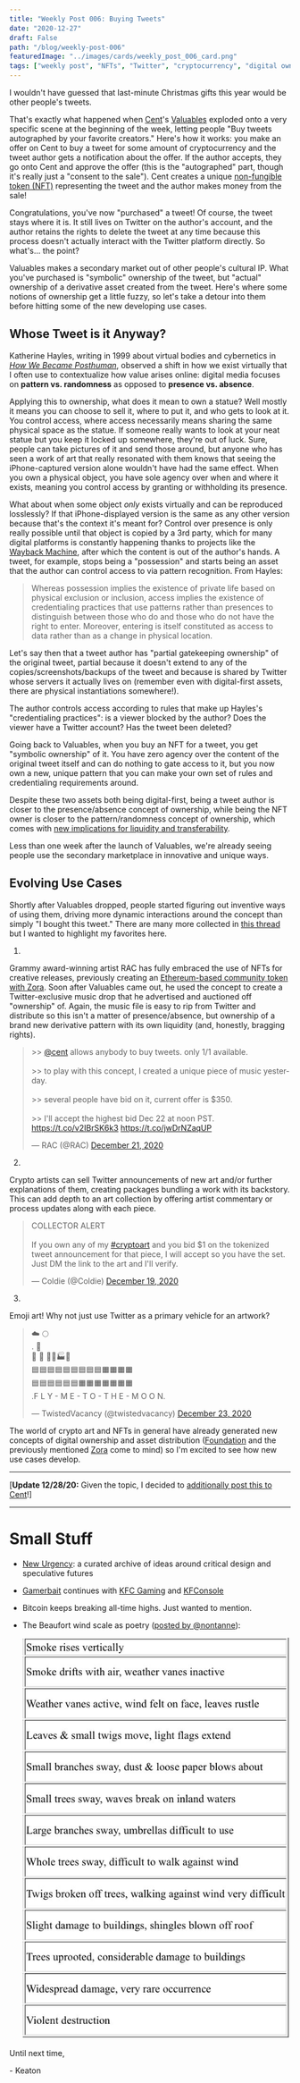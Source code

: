 ```yaml
---
title: "Weekly Post 006: Buying Tweets"
date: "2020-12-27"
draft: False
path: "/blog/weekly-post-006"
featuredImage: "../images/cards/weekly_post_006_card.png"
tags: ["weekly post", "NFTs", "Twitter", "cryptocurrency", "digital ownership", "blockchain", "digital art"]
---
```


I wouldn't have guessed that last-minute Christmas gifts this year would be other people's tweets. 

That's exactly what happened when [Cent](https://beta.cent.co/~discover/)'s [Valuables](https://v.cent.co/) exploded onto a very specific scene at the beginning of the week, letting people "Buy tweets autographed by your favorite creators."  Here's how it works: you make an offer on Cent to buy a tweet for some amount of cryptocurrency and the tweet author gets a notification about the offer. If the author accepts, they go onto Cent and approve the offer (this is the "autographed" part, though it's really just a "consent to the sale"). Cent creates a unique [non-fungible token (NFT)](https://bravenewcoin.com/insights/what-is-an-nft) representing the tweet and the author makes money from the sale! 

Congratulations, you've now "purchased" a tweet! Of course, the tweet stays where it is. It still lives on Twitter on the author's account, and the author retains the rights to delete the tweet at any time because this process doesn't actually interact with the Twitter platform directly. So what's... the point? 

Valuables makes a secondary market out of other people's cultural IP. What you've purchased is "symbolic" ownership of the tweet, but "actual" ownership of a derivative asset created from the tweet. Here's where some notions of ownership get a little fuzzy, so let's take a detour into them before hitting some of the new developing use cases.

## Whose Tweet is it Anyway?

Katherine Hayles, writing in 1999 about virtual bodies and cybernetics in *[How We Became Posthuman](https://press.uchicago.edu/ucp/books/book/chicago/H/bo3769963.html)*, observed a shift in how we exist virtually that I often use to contextualize how value arises online: digital media focuses on **pattern vs. randomness** as opposed to **presence vs. absence**. 

Applying this to ownership, what does it mean to own a statue? Well mostly it means you can choose to sell it, where to put it, and who gets to look at it. You control access, where access necessarily means sharing the same physical space as the statue. If someone really wants to look at your neat statue but you keep it locked up somewhere, they're out of luck. Sure, people can take pictures of it and send those around, but anyone who has seen a work of art that really resonated with them knows that seeing the iPhone-captured version alone wouldn't have had the same effect. When you own a physical object, you have sole agency over when and where it exists, meaning you control access by granting or withholding its presence.

What about when some object *only* exists virtually and can be reproduced losslessly? If that iPhone-displayed version is the same as any other version because that's the context it's meant for? Control over presence is only really possible until that object is copied by a 3rd party, which for many digital platforms is constantly happening thanks to projects like the [Wayback Machine](https://web.archive.org/), after which the content is out of the author's hands. A tweet, for example, stops being a "possession" and starts being an asset that the author can control access to via pattern recognition. From Hayles: 

> Whereas possession implies the existence of private life based on physical exclusion or inclusion, access implies the existence of credentialing practices that use patterns rather than presences to distinguish between those who do and those who do not have the right to enter. Moreover, entering is itself constituted as access to data rather than as a change in physical location.

Let's say then that a tweet author has "partial gatekeeping ownership" of the original tweet, partial because it doesn't extend to any of the copies/screenshots/backups of the tweet and because is shared by Twitter whose servers it actually lives on (remember even with digital-first assets, there are physical instantiations somewhere!). 

The author controls access according to rules that make up Hayles's "credentialing practices": is a viewer blocked by the author? Does the viewer have a Twitter account? Has the tweet been deleted? 

Going back to Valuables, when you buy an NFT for a tweet, you get "symbolic ownership" of it. You have zero agency over the content of the original tweet itself and can do nothing to gate access to it, but you now own a new, unique pattern that you can make your own set of rules and credentialing requirements around. 

Despite these two assets both being digital-first, being a tweet author is closer to the presence/absence concept of ownership, while being the NFT owner is closer to the pattern/randomness concept of ownership, which comes with [new implications for liquidity and transferability](https://opensea.io/blog/guides/non-fungible-tokens/#Blockchain-based_non-fungible_tokens). 

Less than one week after the launch of Valuables, we're already seeing people use the secondary marketplace in innovative and unique ways.

## Evolving Use Cases

Shortly after Valuables dropped, people started figuring out inventive ways of using them, driving more dynamic interactions around the concept than simply "I bought this tweet." There are many more collected in [this thread](https://twitter.com/niftytime/status/1340700766818844672?s=20) but I wanted to highlight my favorites here. 

1.

Grammy award-winning artist RAC has fully embraced the use of NFTs for creative releases, previously creating an [Ethereum-based community token with Zora](https://blog.ourzora.com/home/introducing-rac). Soon after Valuables came out, he used the concept to create a Twitter-exclusive music drop that he advertised and auctioned off "ownership" of. Again, the music file is easy to rip from Twitter and distribute so this isn't a matter of presence/absence, but ownership of a brand new derivative pattern with its own liquidity (and, honestly, bragging rights). 

<blockquote class="twitter-tweet tw-align-center"><p lang="en" dir="ltr">&gt;&gt; <a href="https://twitter.com/Cent?ref_src=twsrc%5Etfw">@cent</a> allows anybody to buy tweets. only 1/1 available. <br><br>&gt;&gt; to play with this concept, I created a unique piece of music yesterday. <br><br>&gt;&gt; several people have bid on it, current offer is $350. <br><br>&gt;&gt; I&#39;ll accept the highest bid Dec 22 at noon PST. <a href="https://t.co/v2IBrSK6k3">https://t.co/v2IBrSK6k3</a> <a href="https://t.co/jwDrNZaqUP">https://t.co/jwDrNZaqUP</a></p>&mdash; RAC (@RAC) <a href="https://twitter.com/RAC/status/1341123259341783040?ref_src=twsrc%5Etfw">December 21, 2020</a></blockquote>

2.

Crypto artists can sell Twitter announcements of new art and/or further explanations of them, creating packages bundling a work with its backstory. This can add depth to an art collection by offering artist commentary or process updates along with each piece.

<blockquote class="twitter-tweet tw-align-center"><p lang="en" dir="ltr">COLLECTOR ALERT<br><br>If you own any of my <a href="https://twitter.com/hashtag/cryptoart?src=hash&amp;ref_src=twsrc%5Etfw">#cryptoart</a> and you bid $1 on the tokenized tweet announcement for that piece, I will accept so you have the set. Just DM the link to the art and I&#39;ll verify.</p>&mdash; Coldie (@Coldie) <a href="https://twitter.com/Coldie/status/1340369148837199872?ref_src=twsrc%5Etfw">December 19, 2020</a></blockquote>

3. 

Emoji art! Why not just use Twitter as a primary vehicle for an artwork? 

<blockquote class="twitter-tweet tw-align-center"><p lang="en" dir="ltr">☁️ 🌕 <br>. 🚀 <br>🌊 🗻 🌴🏢🏭🏬<br>🟦🟦🟦🟦🟦🟦🟦🟦🟦🟧🟧🟧🟧<br>🟦🟦🟦🟦🟦🟦🟧🟧🟧🟧🟧🟧🟧<br>.F L Y - M E - T O - T H E - M O O N.</p>&mdash; TwistedVacancy (@twistedvacancy) <a href="https://twitter.com/twistedvacancy/status/1341592845031854081?ref_src=twsrc%5Etfw">December 23, 2020</a></blockquote>

The world of crypto art and NFTs in general have already generated new concepts of digital ownership and asset distribution ([Foundation](https://foundation.app/) and the previously mentioned [Zora](https://ourzora.com/) come to mind) so I'm excited to see how new use cases develop.

---

[**Update 12/28/20:** Given the topic, I decided to [additionally post this to Cent](https://beta.cent.co/ksarmentrout/+5jrv5n)!]

---

# Small Stuff

- [New Urgency](https://new-urgency.net/): a curated archive of ideas around critical design and speculative futures
- [Gamerbait](https://www.8ball.report/p/gamerbait) continues with [KFC Gaming](https://twitter.com/kfcgaming) and [KFConsole](https://www.bbc.com/news/business-55433318)
- Bitcoin keeps breaking all-time highs. Just wanted to mention.
- The Beaufort wind scale as poetry ([posted by @nontanne](https://twitter.com/nontanne/status/1342332499679182848?s=12)):

    ![wind_scale](../images/wind_scale.jpeg)

Until next time,

\- Keaton